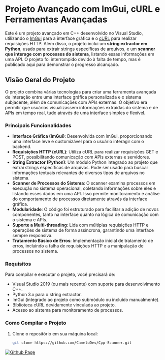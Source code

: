 # Projeto Avançado com ImGui, cURL e Ferramentas Avançadas

Este é um projeto avançado em C++ desenvolvido no Visual Studio, utilizando o [ImGui](https://github.com/ocornut/imgui) para a interface gráfica e o [cURL](https://curl.se/) para realizar requisições HTTP. Além disso, o projeto inclui um **string extractor em Python**, usado para extrair strings específicas de arquivos, e um **scanner que interage com processos do sistema**, listando essas informações em uma API. O projeto foi interrompido devido à falta de tempo, mas é publicado aqui para demonstrar o progresso alcançado.

## Visão Geral do Projeto

O projeto combina várias tecnologias para criar uma ferramenta avançada de interação entre uma interface gráfica personalizada e o sistema subjacente, além de comunicações com APIs externas. O objetivo era permitir que usuários visualizassem informações extraídas do sistema e de APIs em tempo real, tudo através de uma interface simples e flexível.

### Principais Funcionalidades

- **Interface Gráfica (ImGui)**: Desenvolvida com ImGui, proporcionando uma interface leve e customizável para o usuário interagir com o backend.
- **Requisições HTTP (cURL)**: Utiliza cURL para realizar requisições GET e POST, possibilitando comunicação com APIs externas e servidores.
- **String Extractor (Python)**: Um módulo Python integrado ao projeto que extrai strings específicas de arquivos. Pode ser usado para buscar informações textuais relevantes de diversos tipos de arquivos no sistema.
- **Scanner de Processos do Sistema**: O scanner examina processos em execução no sistema operacional, coletando informações sobre eles e listando esses dados em uma API. Isso permite monitoramento e análise do comportamento de processos diretamente através da interface gráfica.
- **Modularidade**: O código foi estruturado para facilitar a adição de novos componentes, tanto na interface quanto na lógica de comunicação com o sistema e APIs.
- **Suporte a Multi-threading**: Lida com múltiplas requisições HTTP e operações de sistema de forma assíncrona, garantindo uma interface sempre responsiva.
- **Tratamento Básico de Erros**: Implementação inicial de tratamento de erros, incluindo a falha de requisições HTTP e a manipulação de processos no sistema.

### Requisitos

Para compilar e executar o projeto, você precisará de:

- Visual Studio 2019 (ou mais recente) com suporte para desenvolvimento C++.
- Python 3.x para o string extractor.
- ImGui (integrado ao projeto como submódulo ou incluído manualmente).
- Biblioteca cURL devidamente vinculada ao projeto.
- Acesso ao sistema para monitoramento de processos.

### Como Compilar o Projeto

1. Clone o repositório em sua máquina local:
   ```bash
   git clone https://github.com/CameloDev/Cpp-Scanner.git
   
[![Github Page](https://komarev.com/ghpvc/?username=your-github-camelo-dev-cpp-scanner&color=131313)](https://github.com/camelodev/cpp-scanner)
